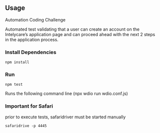 ## Usage

Automation Coding Challenge

Automated test validating that a user can create an account on the Intelycare’s application page and can proceed ahead with the next 2 steps in the application process.

### Install Dependencies

```
npm install
```

### Run

```
npm test
```

Runs the following command line (npx wdio run wdio.conf.js)

### Important for Safari

prior to execute tests, safaridriver must be started manually

```
safaridrive -p 4445
```
